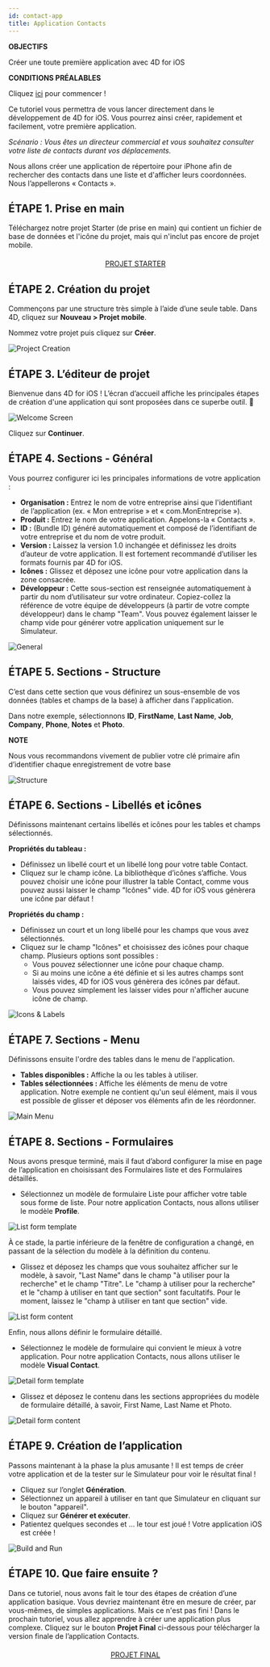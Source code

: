 ```yaml
---
id: contact-app
title: Application Contacts
---
```

<div class = "objectives"> 

**OBJECTIFS**

Créer une toute première application avec 4D for iOS</div> <div class = "prerequisites"> 

**CONDITIONS PRÉALABLES**

Cliquez [ici](prerequisites.html) pour commencer !</div> 

Ce tutoriel vous permettra de vous lancer directement dans le développement de 4D for iOS. Vous pourrez ainsi créer, rapidement et facilement, votre première application.

*Scénario : Vous êtes un directeur commercial et vous souhaitez consulter votre liste de contacts durant vos déplacements.*

Nous allons créer une application de répertoire pour iPhone afin de rechercher des contacts dans une liste et d'afficher leurs coordonnées. Nous l’appellerons « Contacts ».

## ÉTAPE 1. Prise en main

Téléchargez notre projet Starter (de prise en main) qui contient un fichier de base de données et l'icône du projet, mais qui n'inclut pas encore de projet mobile.

<div style="text-align: center; margin-top: 20px">
  <p>
    

<a class="button"
href="../assets/en/contact-app/ContactStarter.zip">PROJET STARTER</a>

  </p>
</div>

## ÉTAPE 2. Création du projet

Commençons par une structure très simple à l’aide d’une seule table. Dans 4D, cliquez sur **Nouveau > Projet mobile**.

Nommez votre projet puis cliquez sur **Créer**.

![Project Creation](assets/fr/contact-app/Project-creation-4D-for-iOS.png)

## ÉTAPE 3. L’éditeur de projet

Bienvenue dans 4D for iOS ! L’écran d’accueil affiche les principales étapes de création d'une application qui sont proposées dans ce superbe outil. 🙂

![Welcome Screen](assets/fr/contact-app/Welcome-Screen-4D-for-iOS.png)

Cliquez sur **Continuer**.

## ÉTAPE 4. Sections - Général

Vous pourrez configurer ici les principales informations de votre application :

* **Organisation :** Entrez le nom de votre entreprise ainsi que l'identifiant de l’application (ex. « Mon entreprise » et « com.MonEntreprise »).
* **Produit :** Entrez le nom de votre application. Appelons-la « Contacts ».
* **ID :** (Bundle ID) généré automatiquement et composé de l’identifiant de votre entreprise et du nom de votre produit.
* **Version :** Laissez la version 1.0 inchangée et définissez les droits d’auteur de votre application. Il est fortement recommandé d’utiliser les formats fournis par 4D for iOS.
* **Icônes :** Glissez et déposez une icône pour votre application dans la zone consacrée.
* **Développeur :** Cette sous-section est renseignée automatiquement à partir du nom d’utilisateur sur votre ordinateur. Copiez-collez la référence de votre équipe de développeurs (à partir de votre compte développeur) dans le champ "Team". Vous pouvez également laisser le champ vide pour générer votre application uniquement sur le Simulateur.

![General](assets/fr/contact-app/Contact-app-general-section-4D-for-iOS.png)

## ÉTAPE 5. Sections - Structure

C’est dans cette section que vous définirez un sous-ensemble de vos données (tables et champs de la base) à afficher dans l'application.

Dans notre exemple, sélectionnons **ID**, **FirstName**, **Last Name**, **Job**, **Company**, **Phone**, **Notes** et **Photo**.<div class = "tips"> 

**NOTE**

Nous vous recommandons vivement de publier votre clé primaire afin d’identifier chaque enregistrement de votre base</div> 

![Structure](assets/fr/contact-app/Contact-app-structure-section-4D-for-iOS.png)

## ÉTAPE 6. Sections - Libellés et icônes

Définissons maintenant certains libellés et icônes pour les tables et champs sélectionnés.

**Propriétés du tableau :**

* Définissez un libellé court et un libellé long pour votre table Contact.
* Cliquez sur le champ icône. La bibliothèque d’icônes s’affiche. Vous pouvez choisir une icône pour illustrer la table Contact, comme vous pouvez aussi laisser le champ "Icônes" vide. 4D for iOS vous génèrera une icône par défaut !

**Propriétés du champ :**

* Définissez un court et un long libellé pour les champs que vous avez sélectionnés.
* Cliquez sur le champ "Icônes" et choisissez des icônes pour chaque champ. Plusieurs options sont possibles : 
    * Vous pouvez sélectionner une icône pour chaque champ.
    * Si au moins une icône a été définie et si les autres champs sont laissés vides, 4D for iOS vous génèrera des icônes par défaut.
    * Vous pouvez simplement les laisser vides pour n'afficher aucune icône de champ. 

![Icons & Labels](assets/fr/contact-app/Contact-app-icons-labels-section-4D-for-iOS.png)

## ÉTAPE 7. Sections - Menu

Définissons ensuite l'ordre des tables dans le menu de l'application.

* **Tables disponibles :** Affiche la ou les tables à utiliser.
* **Tables sélectionnées :** Affiche les éléments de menu de votre application. Notre exemple ne contient qu'un seul élément, mais il vous est possible de glisser et déposer vos éléments afin de les réordonner.

![Main Menu](assets/fr/contact-app/Contact-app-main-menu-section-4D-for-iOS.png)

## ÉTAPE 8. Sections - Formulaires

Nous avons presque terminé, mais il faut d’abord configurer la mise en page de l’application en choisissant des Formulaires liste et des Formulaires détaillés.

* Sélectionnez un modèle de formulaire Liste pour afficher votre table sous forme de liste. Pour notre application Contacts, nous allons utiliser le modèle **Profile**.

![List form template](assets/en/contact-app/ListformTemplate-form-section-4D-for-iOS.png)

À ce stade, la partie inférieure de la fenêtre de configuration a changé, en passant de la sélection du modèle à la définition du contenu.

* Glissez et déposez les champs que vous souhaitez afficher sur le modèle, à savoir, "Last Name" dans le champ "à utiliser pour la recherche" et le champ "Titre". Le "champ à utiliser pour la recherche" et le "champ à utiliser en tant que section" sont facultatifs. Pour le moment, laissez le "champ à utiliser en tant que section" vide.

![List form content](assets/en/contact-app/ListformContent-form-section-4D-for-iOS.png)

Enfin, nous allons définir le formulaire détaillé.

* Sélectionnez le modèle de formulaire qui convient le mieux à votre application. Pour notre application Contacts, nous allons utiliser le modèle **Visual Contact**.

![Detail form template](assets/en/contact-app/DetailformTemplate-form-section-4D-for-iOS.png)

* Glissez et déposez le contenu dans les sections appropriées du modèle de formulaire détaillé, à savoir, First Name, Last Name et Photo.

![Detail form content](assets/en/contact-app/DetailformContent-form-section-4D-for-iOS.png)

## ÉTAPE 9. Création de l’application

Passons maintenant à la phase la plus amusante ! Il est temps de créer votre application et de la tester sur le Simulateur pour voir le résultat final !

* Cliquez sur l’onglet **Génération**.
* Sélectionnez un appareil à utiliser en tant que Simulateur en cliquant sur le bouton "appareil".
* Cliquez sur **Générer et exécuter**.
* Patientez quelques secondes et ... le tour est joué ! Votre application iOS est créée !

![Build and Run](assets/en/contact-app/Build-the-app-simulator.png)

## ÉTAPE 10. Que faire ensuite ?

Dans ce tutoriel, nous avons fait le tour des étapes de création d’une application basique. Vous devriez maintenant être en mesure de créer, par vous-mêmes, de simples applications. Mais ce n'est pas fini ! Dans le prochain tutoriel, vous allez apprendre à créer une application plus complexe. Cliquez sur le bouton **Projet Final** ci-dessous pour télécharger la version finale de l’application Contacts.

<div style="text-align: center; margin-top: 20px; margin-bottom: 20px">
  <p>
    

<a class="button"
href="../assets/fr/contact-app/ContactFinal.zip">PROJET FINAL</a>

  </p>
</div>